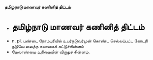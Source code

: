 **தமிழ்நாடு மாணவர் கணினித் திட்டம்**
- # தமிழ்நாடு மாணவர் கணினித் திட்டம்
- n. pl. பண்டை ரோமபுரியில் உயர்நடுவர்முன் கொண்ட செல்லப்பட்ட கோடரி நடுவே வைத்த சலாகைக் கட்டுச்சின்னம்
- மேலாண்மை உரிமையின் விருதுச் சின்னம்.


